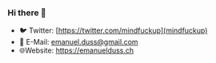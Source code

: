 ### Hi there 👋

- 🐦 Twitter: [https://twitter.com/mindfuckup](mindfuckup)
- 📧 E-Mail: emanuel.duss@gmail.com
- 🌐Website: https://emanuelduss.ch

<!--
**mindfuckup/mindfuckup** is a ✨ _special_ ✨ repository because its `README.md` (this file) appears on your GitHub profile.

Here are some ideas to get you started:

- 🔭 I’m currently working on ...
- 🌱 I’m currently learning ...
- 👯 I’m looking to collaborate on ...
- 🤔 I’m looking for help with ...
- 💬 Ask me about ...
- 📫 How to reach me: ...
- 😄 Pronouns: ...
- ⚡ Fun fact: ...
-->
